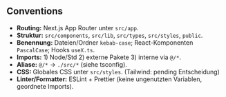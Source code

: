 ## Conventions

- **Routing:** Next.js App Router unter `src/app`.
- **Struktur:** `src/components`, `src/lib`, `src/types`, `src/styles`, `public`.
- **Benennung:** Dateien/Ordner `kebab-case`; React-Komponenten `PascalCase`; Hooks `useX.ts`.
- **Imports:** 1) Node/Std 2) externe Pakete 3) interne via `@/*`.
- **Aliase:** `@/*` → `./src/*` (siehe tsconfig).
- **CSS:** Globales CSS unter `src/styles`. (Tailwind: pending Entscheidung)
- **Linter/Formatter:** ESLint + Prettier (keine ungenutzten Variablen, geordnete Imports).
